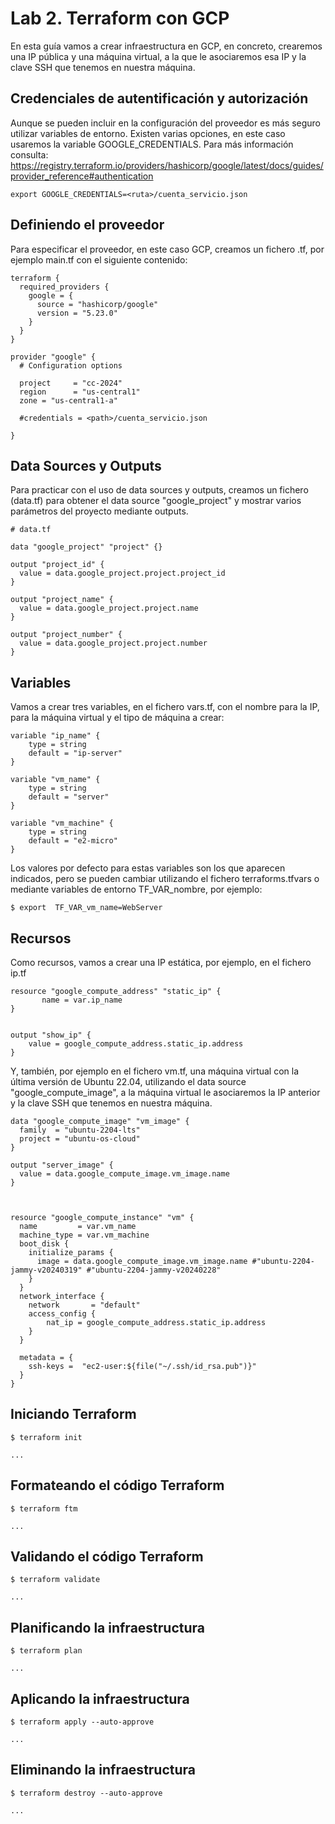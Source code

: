 # Lab 2. Terraform con GCP

En esta guía vamos a crear infraestructura en GCP, en concreto, crearemos una IP pública y una máquina virtual, 
a la que le asociaremos esa IP y la clave SSH que tenemos en nuestra máquina.

## Credenciales de autentificación y autorización

Aunque se pueden incluir en la configuración del proveedor es más seguro utilizar 
variables de entorno. Existen varias opciones, en este caso usaremos la variable GOOGLE_CREDENTIALS.
Para más información consulta: https://registry.terraform.io/providers/hashicorp/google/latest/docs/guides/provider_reference#authentication

```
export GOOGLE_CREDENTIALS=<ruta>/cuenta_servicio.json
```

## Definiendo el proveedor

Para especificar el proveedor, en este caso GCP, creamos un fichero .tf, por ejemplo main.tf con el siguiente contenido:


```
terraform {
  required_providers {
    google = {
      source = "hashicorp/google"
      version = "5.23.0"
    }
  }
}

provider "google" {
  # Configuration options  

  project     = "cc-2024"
  region      = "us-central1"
  zone = "us-central1-a"
  
  #credentials = <path>/cuenta_servicio.json
  
}
```

## Data Sources y Outputs

Para practicar con el uso de data sources y outputs, creamos un fichero (data.tf) 
para obtener el data source "google_project" y mostrar varios parámetros del proyecto mediante outputs. 

```
# data.tf

data "google_project" "project" {}

output "project_id" {
  value = data.google_project.project.project_id
} 

output "project_name" {
  value = data.google_project.project.name
} 

output "project_number" {
  value = data.google_project.project.number
} 
```

## Variables

Vamos a crear tres variables, en el fichero vars.tf, con el nombre para la IP, para la máquina virtual y el tipo de máquina a crear:

```
variable "ip_name" {
    type = string
    default = "ip-server"
}

variable "vm_name" {
    type = string
    default = "server"
}

variable "vm_machine" {
    type = string
    default = "e2-micro"
}
```
Los valores por defecto para estas variables son los que aparecen indicados, pero se pueden cambiar utilizando el fichero
terraforms.tfvars o mediante variables de entorno TF_VAR_nombre, por ejemplo: 

```
$ export  TF_VAR_vm_name=WebServer
```


## Recursos

Como recursos, vamos a crear una IP estática, por ejemplo, en el fichero ip.tf

```
resource "google_compute_address" "static_ip" {
       name = var.ip_name
}


output "show_ip" {
    value = google_compute_address.static_ip.address
}
```

Y, también, por ejemplo en el fichero vm.tf, una máquina virtual con la última versión de Ubuntu 22.04, utilizando el data source "google_compute_image",
a la máquina virtual le asociaremos la IP anterior y la clave SSH que tenemos en nuestra máquina.

```
data "google_compute_image" "vm_image" {
  family  = "ubuntu-2204-lts"
  project = "ubuntu-os-cloud"
}

output "server_image" {
  value = data.google_compute_image.vm_image.name
}



resource "google_compute_instance" "vm" {
  name         = var.vm_name
  machine_type = var.vm_machine
  boot_disk {
    initialize_params {
      image = data.google_compute_image.vm_image.name #"ubuntu-2204-jammy-v20240319" #"ubuntu-2204-jammy-v20240228"
    }
  }
  network_interface {
    network       = "default"
    access_config {
        nat_ip = google_compute_address.static_ip.address
    }
  }

  metadata = {
    ssh-keys =  "ec2-user:${file("~/.ssh/id_rsa.pub")}" 
  }
}

```

## Iniciando Terraform

```
$ terraform init

...

```

## Formateando el código Terraform

```
$ terraform ftm

...

```

## Validando el código Terraform

```
$ terraform validate

...

```

## Planificando la infraestructura

```
$ terraform plan

...

```

## Aplicando la infraestructura

```
$ terraform apply --auto-approve

...

```

## Eliminando la infraestructura

```
$ terraform destroy --auto-approve

...

```

